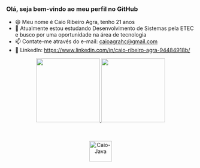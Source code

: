 ### Olá, seja bem-vindo ao meu perfil no GitHub

- 😄 Meu nome é Caio Ribeiro Agra, tenho 21 anos
- 🔭 Atualmente estou estudando Desenvolvimento de Sistemas pela ETEC e busco por uma oportunidade na área de tecnologia
- 📫 Contate-me através do e-mail: caioagrahc@gmail.com
- 🧭 LinkedIn: https://www.linkedin.com/in/caio-ribeiro-agra-94484918b/

<div align="center">
  <a href="https://github.com/CaioAgra">
  <img height="170em" src="https://github-readme-stats.vercel.app/api?username=CaioAgra&show_icons=true&theme=merko&include_all_commits=true&count_private=true"/>
  <img height="170em" src="https://github-readme-stats.vercel.app/api/top-langs/?username=CaioAgra&layout=compact&langs_count=7&theme=merko"/>
    
 ##
    
 <div style="display: inline_block"><br>
  <img align="center" alt="Caio-Java" height="55" width="60" src="https://cdn.jsdelivr.net/gh/devicons/devicon/icons/java/java-original.svg">
  
